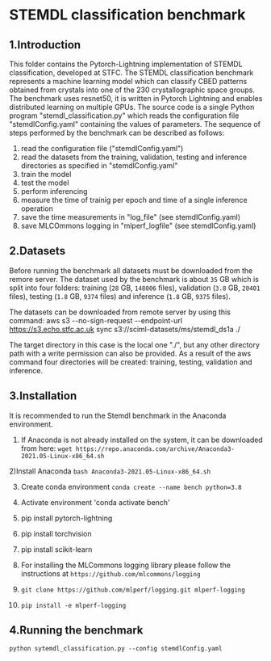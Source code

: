 # STEMDL classification benchmark

## 1.Introduction

This folder contains the Pytorch-Lightning implementation of STEMDL classification, developed at STFC.
The STEMDL classification benchmark represents a machine learning model which can classify CBED patterns obtained 
from crystals into one of the 230 crystallographic space groups. The benchmark uses resnet50, it is written in Pytorch Lightning 
and enables distributed learning on multiple GPUs. The source code is a single Python program "stemdl_classification.py" 
which reads the configuration file "stemdlConfig.yaml" containing the values of parameters. The sequence of steps 
performed by the benchmark can be described as follows:
1. read the configuration file ("stemdlConfig.yaml")
2. read the datasets from the training, validation, testing and inference directories as specified in "stemdlConfig.yaml"
3. train the model
4. test the model
4. perform inferencing
5. measure the time of trainig per epoch and time of a single inference operation
6. save the time measurements in "log_file" (see stemdlConfig.yaml)
7. save MLCOmmons logging in "mlperf_logfile" (see stemdlConfig.yaml)

## 2.Datasets

Before running the benchmark all datasets must be downloaded from the remore server. The dataset used by the benchmark 
is about `35` GB which is split into four folders: training (`28` GB, `148006` files), validation (`3.8` GB, `20401` files), 
testing (`1.8` GB, `9374` files) and inference (`1.8` GB, `9375` files).

The datasets can be downloaded from remote server by using this command:
aws s3 --no-sign-request --endpoint-url https://s3.echo.stfc.ac.uk sync s3://sciml-datasets/ms/stemdl_ds1a ./

The target directory in this case is the local one "./", but any other directory path with a write permission can also be 
provided.  As a result of the aws command four directories will be created: training, testing, validation and inference.

## 3.Installation

It is recommended to run the Stemdl benchmark in the Anaconda environment.

1) If Anaconda is not already installed on the system, it can be downloaded from
 here:
   `wget https://repo.anaconda.com/archive/Anaconda3-2021.05-Linux-x86_64.sh`

2)Install Anaconda
   `bash Anaconda3-2021.05-Linux-x86_64.sh`

3) Create conda environment
   `conda create --name bench python=3.8`

4) Activate environment
   'conda activate bench'

5) pip install pytorch-lightning

6) pip install torchvision

7) pip install scikit-learn
 
8) For installing the MLCommons logging library please follow the instructions at `https://github.com/mlcommons/logging`

9) `git clone https://github.com/mlperf/logging.git mlperf-logging`

10) `pip install -e mlperf-logging`

## 4.Running the benchmark

`python sytemdl_classification.py --config stemdlConfig.yaml`

